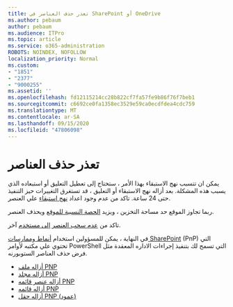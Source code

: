 ```yaml
---
title: تعذر حذف العناصر في SharePoint أو OneDrive
ms.author: pebaum
author: pebaum
ms.audience: ITPro
ms.topic: article
ms.service: o365-administration
ROBOTS: NOINDEX, NOFOLLOW
localization_priority: Normal
ms.custom:
- "1851"
- "2377"
- "9000255"
ms.assetid: ''
ms.openlocfilehash: fd12115214cc28b822cf7fa57fe9b86f76f7beb1
ms.sourcegitcommit: c6692ce0fa1358ec3529e59ca0ecdfdea4cdc759
ms.translationtype: MT
ms.contentlocale: ar-SA
ms.lasthandoff: 09/15/2020
ms.locfileid: "47806098"
---
```

# <a name="unable-to-delete-items"></a>تعذر حذف العناصر

يمكن ان تتسبب نهج الاستبقاء بهذا الأمر ، ستحتاج إلى تعطيل التعليق أو استبعاده الذي يسبب هذه المشكلة. بعد أزاله نهج الاستبقاء أو التعليق ، قد تستغرق التغييرات حيز التنفيذ حتى 24 ساعة. تاكد من عدم وجود اعداد [نهج استبقاء](https://docs.microsoft.com/microsoft-365/compliance/retention-policies) علي العنصر.

ربما تجاوز الموقع حد مساحة التخزين ، ويزيد [الحصة النسبية للموقع](https://docs.microsoft.com/powershell/module/sharepoint-online/set-sposite?view=sharepoint-ps) ويحذف العنصر.

تاكد من [عدم سحب العنصر إلى مستخدم](https://support.office.com/article/check-out-check-in-or-discard-changes-to-files-in-a-library-7e2c12a9-a874-4393-9511-1378a700f6de) آخر.

في النهاية ، يمكن للمسؤولين استخدام [أنماط وممارسات SharePoint](https://docs.microsoft.com/powershell/sharepoint/sharepoint-pnp/sharepoint-pnp-cmdlets?view=sharepoint-ps#installation) (PnP) التي تحتوي علي مكتبه لأوامر PowerShell التي تسمح لك بتنفيذ إجراءات الاداره المعقدة مثل فرض حذف العناصر الستوبورنه.
- [أزاله ملف PNP](https://docs.microsoft.com/powershell/module/sharepoint-pnp/remove-pnpfile?view=sharepoint-ps)
- [أزاله مجلد PNP](https://docs.microsoft.com/powershell/module/sharepoint-pnp/remove-pnpfolder?view=sharepoint-ps)
- [أزاله عنصر قائمه PNP](https://docs.microsoft.com/powershell/module/sharepoint-pnp/remove-pnplistitem?view=sharepoint-ps)
- [أزاله قائمه PNP](https://docs.microsoft.com/powershell/module/sharepoint-pnp/remove-pnplist?view=sharepoint-ps)
- [أزاله حقل PNP (عمود)](https://docs.microsoft.com/powershell/module/sharepoint-pnp/remove-pnpfield?view=sharepoint-ps)